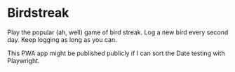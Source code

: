 # Birdstreak

Play the popular (ah, well) game of bird streak. Log a new bird every second day. Keep logging as long as you can.

This PWA app might be published publicly if I can sort the Date testing with Playwright.
